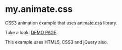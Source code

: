 # my.animate.css
CSS3 animation example that uses <a href="https://github.com/daneden/animate.css">animate.css</a> library.

Take a look: <a href="http://u123.somee.com/my.animate.css/my.animate.html">DEMO PAGE</a>.

This example uses HTML5, CSS3 and jQuery also.
